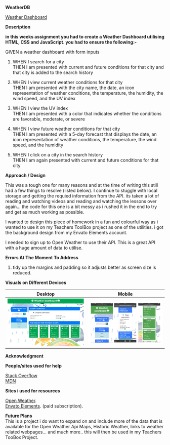 **WeatherDB**

[Weather Dashboard](https://daveydavey1901.github.io/WeatherDB/)

**Description**

**in this weeks assignment you had to create a Weather Dashboard utilising HTML, CSS and JavaScript. you had to ensure the following:-**

GIVEN a weather dashboard with form inputs
 
1. WHEN I search for a city <br> 
      THEN I am presented with current and future conditions for that city and that city is added to the search history
      
2. WHEN I view current weather conditions for that city <br>
      THEN I am presented with the city name, the date, an icon representation of weather conditions, the temperature, the humidity, the wind speed, and the UV index

3. WHEN I view the UV index <br>
      THEN I am presented with a color that indicates whether the conditions are favorable, moderate, or severe

4. WHEN I view future weather conditions for that city <br>
      THEN I am presented with a 5-day forecast that displays the date, an icon representation of weather conditions, the temperature, the wind speed, and the humidity

5. WHEN I click on a city in the search history <br>
      THEN I am again presented with current and future conditions for that city


**Approach / Design**

This was a tough one for many reasons and at the time of writing this still had a few things to resolve (listed below).  I continue to stuggle with local storage and getting the requied information from the API.  its taken a lot of reading and watching videos and reading and watching the lessons over again... the code for this one is a bit messy as i rushed it in the end to try and get as much working as possible.  

I wanted to design this piece of homework in a fun and colourful way as i wanted to use it on my Teachers ToolBox project as one of the utilities.  i got the background design from my Envato Elements account.

I needed to sign up to Open Weather to use their API.  This is a great API with a huge amount of data to utilise. 

**Errors At The Moment To Address**
1.  tidy up the margins and padding so it adjusts better as screen size is reduced.



**Visuals on Different Devices**

| Desktop              |Mobile |
|----------------------|-------|
|<img src="Assets/weatherdash.png" width="500">|<img src="Assets/WDBMobile.png" width="500">|

      
**Acknowledgment**

**People/sites used for help**

  [Stack Overflow](https://stackoverflow.com/)<br>
  [MDN](https://developer.mozilla.org/en-US/)
  
 **Sites i used for resources**
 
  [Open Weather](https://openweathermap.org/api/one-call-api).<br>
  [Envato Elements](https://elements.envato.com/). (paid subscription).
  
**Future Plans**<br>
 This is a project i do want to expand on and include more of the data that is available for the Open Weather Api Maps, Historic Weather, links to weather related webpages... and much more.. this will then be used in my Teachers TooBox Project.
